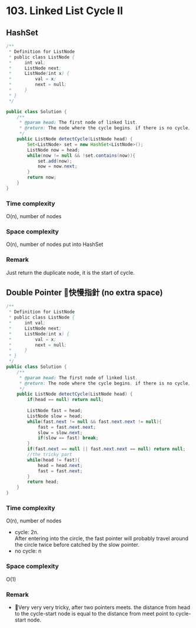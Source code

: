 # 103. Linked List Cycle II
## HashSet
```java
/**
 * Definition for ListNode
 * public class ListNode {
 *     int val;
 *     ListNode next;
 *     ListNode(int x) {
 *         val = x;
 *         next = null;
 *     }
 * }
 */

public class Solution {
    /**
     * @param head: The first node of linked list.
     * @return: The node where the cycle begins. if there is no cycle, return null
     */
    public ListNode detectCycle(ListNode head) {
        Set<ListNode> set = new HashSet<ListNode>();
        ListNode now = head;
        while(now != null && !set.contains(now)){
            set.add(now);
            now = now.next;
        }
        return now;
    }
}
```
### Time complexity
O(n), number of nodes
### Space complexity
O(n), number of nodes put into HashSet
### Remark
Just return the duplicate node, it is the start of cycle.

## Double Pointer 快慢指針 (no extra space)
```java
/**
 * Definition for ListNode
 * public class ListNode {
 *     int val;
 *     ListNode next;
 *     ListNode(int x) {
 *         val = x;
 *         next = null;
 *     }
 * }
 */
public class Solution {
    /**
     * @param head: The first node of linked list.
     * @return: The node where the cycle begins. if there is no cycle, return null
     */
    public ListNode detectCycle(ListNode head) {
        if(head == null) return null;
        
        ListNode fast = head;
        ListNode slow = head;
        while(fast.next != null && fast.next.next != null){
            fast = fast.next.next;
            slow = slow.next;
            if(slow == fast) break;
        }
        if(fast.next == null || fast.next.next == null) return null;
        //the tricky part
        while(head != fast){
            head = head.next;
            fast = fast.next;
        }
        return head;
    }
}
```
### Time complexity
O(n), number of nodes
* cycle: 2n.\
After entering into the circle, the fast pointer will probably travel around the circle twice before catched by the slow pointer.
* no cycle: n
### Space complexity
O(1)

### Remark
* Very very very tricky, after two pointers meets. the distance from head to the cycle-start node is equal to the distance from meet point to cycle-start node.